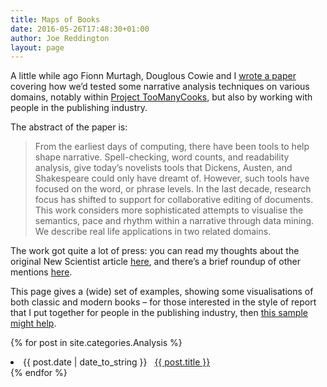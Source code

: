 ```yaml
---
title: Maps of Books
date: 2016-05-26T17:48:30+01:00
author: Joe Reddington
layout: page
---
```


A little while ago Fionn Murtagh, Douglous Cowie and I [wrote a paper](http://arxiv.org/abs/1308.3745) covering how we&#8217;d tested some narrative analysis techniques on various domains, notably within [Project TooManyCooks](http://joereddington.com/project-toomanycooks/ "TooManyCooks"), but also by working with people in the publishing industry.

The abstract of the paper is:

> From the earliest days of computing, there have been tools to help shape narrative. Spell-checking, word counts, and readability analysis, give today&#8217;s novelists tools that Dickens, Austen, and Shakespeare could only have dreamt of. However, such tools have focused on the word, or phrase levels. In the last decade, research focus has shifted to support for collaborative editing of documents. This work considers more sophisticated attempts to visualise the semantics, pace and rhythm within a narrative through data mining. We describe real life applications in two related domains.

The work got quite a lot of press: you can read my thoughts about the original New Scientist article [here](http://joereddington.com/2013/09/12/so-im-in-the-edition-of-new-scientist-that-came-out-today/ "So I’m in the edition of New Scientist that came out today…"), and there&#8217;s a brief roundup of other mentions [here](http://joereddington.com/2013/09/22/a-bit-more-press-on-narrative-analysis/ "A bit more press on narrative analysis….").

This page gives a (wide) set of examples, showing some visualisations of both classic and modern books &#8211; for those interested in the style of report that I put together for people in the publishing industry, then [this sample might help](https://dl.dropboxusercontent.com/u/18332063/CHI/angel.pdf).



{% for post in site.categories.Analysis %}
 <li><span>{{ post.date | date_to_string }}</span> &nbsp; <a href="{{ post.url }}">{{ post.title }}</a></li>
{% endfor %}
